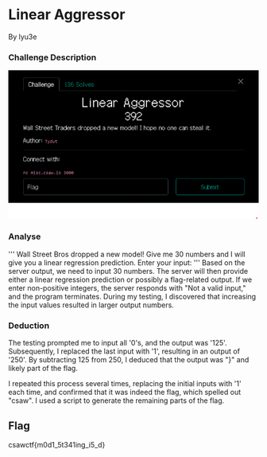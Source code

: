 # Linear Aggressor

By lyu3e

### Challenge Description

![](./description.png)


### Analyse
'''
    Wall Street Bros dropped a new model!
    Give me 30 numbers and I will give you a linear regression prediction.
    Enter your input:
'''
Based on the server output, we need to input 30 numbers. The server will then provide either a linear regression prediction or possibly a flag-related output. If we enter non-positive integers, the server responds with "Not a valid input," and the program terminates. During my testing, I discovered that increasing the input values resulted in larger output numbers.

### Deduction
The testing prompted me to input all '0's, and the output was '125'. Subsequently, I replaced the last input with '1', resulting in an output of '250'. By subtracting 125 from 250, I deduced that the output was "}" and likely part of the flag.

I repeated this process several times, replacing the initial inputs with '1' each time, and confirmed that it was indeed the flag, which spelled out "csaw". I used a script to generate the remaining parts of the flag.

## Flag
csawctf{m0d1_5t341ing_i5_d}
